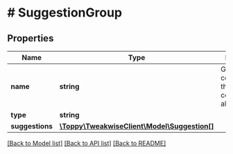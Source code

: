 # # SuggestionGroup

## Properties

Name | Type | Description | Notes
------------ | ------------- | ------------- | -------------
**name** | **string** | Group title as configured in the corresponding algorithm | [optional]
**type** | **string** |  | [optional]
**suggestions** | [**\Toppy\TweakwiseClient\Model\Suggestion[]**](Suggestion.md) |  | [optional]

[[Back to Model list]](../../README.md#models) [[Back to API list]](../../README.md#endpoints) [[Back to README]](../../README.md)
